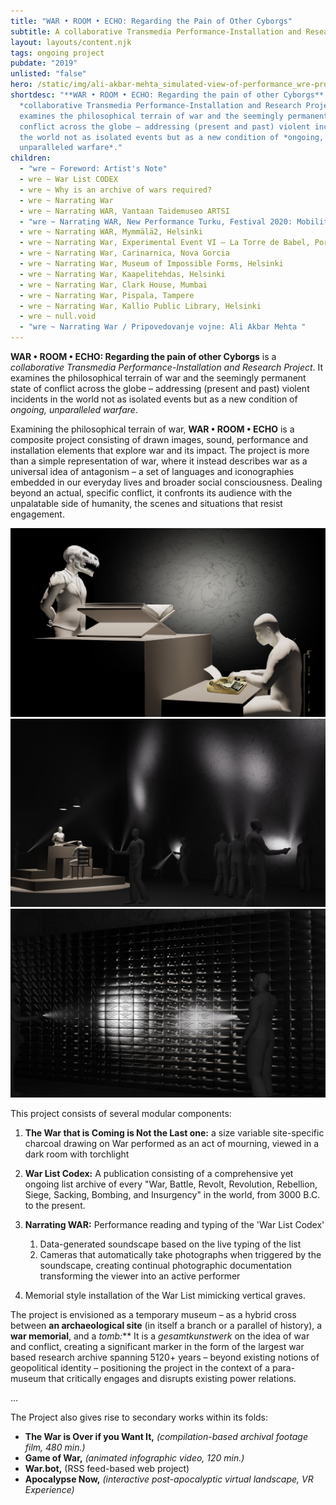 ```yaml
---
title: "WAR • ROOM • ECHO: Regarding the Pain of Other Cyborgs"
subtitle: A collaborative Transmedia Performance-Installation and Research Project
layout: layouts/content.njk
tags: ongoing project
pubdate: "2019"
unlisted: "false"
hero: /static/img/ali-akbar-mehta_simulated-view-of-performance_wre-proposal.jpg
shortdesc: "**WAR • ROOM • ECHO: Regarding the pain of other Cyborgs** is a
  *collaborative Transmedia Performance-Installation and Research Project*. It
  examines the philosophical terrain of war and the seemingly permanent state of
  conflict across the globe – addressing (present and past) violent incidents in
  the world not as isolated events but as a new condition of *ongoing,
  unparalleled warfare*."
children:
  - "wre ~ Foreword: Artist's Note"
  - wre ~ War List CODEX
  - wre ~ Why is an archive of wars required?
  - wre ~ Narrating War
  - wre ~ Narrating WAR, Vantaan Taidemuseo ARTSI
  - "wre ~ Narrating WAR, New Performance Turku, Festival 2020: Mobilities"
  - wre ~ Narrating WAR, Mymmälä2, Helsinki
  - wre ~ Narrating War, Experimental Event VI – La Torre de Babel, Pori
  - wre ~ Narrating War, Carinarnica, Nova Gorcia
  - wre ~ Narrating War, Museum of Impossible Forms, Helsinki
  - wre ~ Narrating War, Kaapelitehdas, Helsinki
  - wre ~ Narrating War, Clark House, Mumbai
  - wre ~ Narrating War, Pispala, Tampere
  - wre ~ Narrating War, Kallio Public Library, Helsinki
  - wre ~ null.void
  - "wre ~ Narrating War / Pripovedovanje vojne: Ali Akbar Mehta "
---
```

**WAR • ROOM • ECHO: Regarding the pain of other Cyborgs** is a *collaborative Transmedia Performance-Installation and Research Project*. It examines the philosophical terrain of war and the seemingly permanent state of conflict across the globe – addressing (present and past) violent incidents in the world not as isolated events but as a new condition of *ongoing, unparalleled warfare*.

Examining the philosophical terrain of war, **WAR • ROOM • ECHO** is a composite project consisting of drawn images, sound, performance and installation elements that explore war and its impact. The project is more than a simple representation of war, where it instead describes war as a universal idea of antagonism – a set of languages and iconographies embedded in our everyday lives and broader social consciousness. Dealing beyond an actual, specific conflict, it confronts its audience with the unpalatable side of humanity, the scenes and situations that resist engagement.

![3D rendered visualisation, Performance of Narrating WAR, ‘WAR • ROOM • ECHO – Regarding the Pain of Other Cyborgs'](/static/img/ali-akbar-mehta_simulated-view-of-performance_wre-proposal.jpg)
![3D rendered visualisation, The installation is conceived to be in a 'dark room' and viewed through torchlight, ‘WAR • ROOM • ECHO – Regarding the Pain of Other Cyborgs'](/static/img/ali-akbar-mehta_simulated-view-of-installation_wre-proposal.jpg)
![3D rendered visualisation, The installation partly comprises of a memorial wall mimicking vertical graves, ‘WAR • ROOM • ECHO – Regarding the Pain of Other Cyborgs'](/static/img/ali-akbar-mehta_simulated-view-of-memorial-wall_wre-proposal.jpg)

This project consists of several modular components:

1. **The War that is Coming is Not the Last one:** a size variable site-specific charcoal drawing on War performed as an act of mourning, viewed in a dark room with torchlight
2. **War List Codex:** A publication consisting of a comprehensive yet ongoing list archive of every "War, Battle, Revolt, Revolution, Rebellion, Siege, Sacking, Bombing, and Insurgency" in the world, from 3000 B.C. to the present.
3. **Narrating WAR:** Performance reading and typing of the 'War List Codex'

   1. Data-generated soundscape based on the live typing of the list
   2. Cameras that automatically take photographs when triggered by the soundscape, creating continual photographic documentation transforming the viewer into an active performer
4. Memorial style installation of the War List mimicking vertical graves.

The project is envisioned as a temporary museum – as a hybrid cross between **an archaeological site** (in itself a branch or a parallel of history), a **war memorial**, and a **tomb*:*** It is a *gesamtkunstwerk* on the idea of war and conflict, creating a significant marker in the form of the largest war based research archive spanning 5120+ years – beyond existing notions of geopolitical identity – positioning the project in the context of a para-museum that critically engages and disrupts existing power relations.

...

The Project also gives rise to secondary works within its folds:

* **The War is Over if you Want It,** *(compilation-based archival footage film, 480 min.)*
* **Game of War,** *(animated infographic video, 120 min.)*
* **War.bot,** (RSS feed-based web project)
* **Apocalypse Now,** *(interactive post-apocalyptic virtual landscape, VR Experience)*
